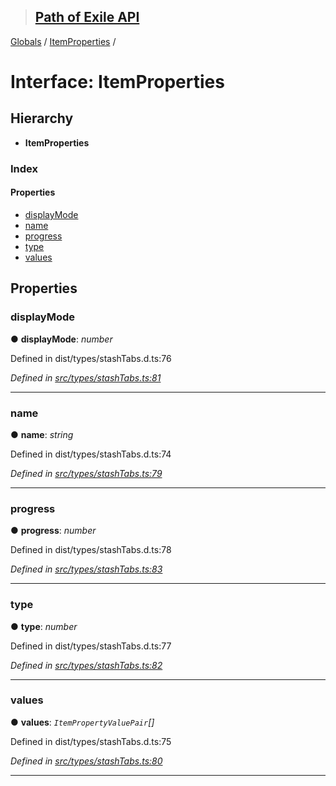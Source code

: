 > ## [Path of Exile API](../README.md)

[Globals](../globals.md) / [ItemProperties](itemproperties.md) /

# Interface: ItemProperties

## Hierarchy

* **ItemProperties**

### Index

#### Properties

* [displayMode](itemproperties.md#displaymode)
* [name](itemproperties.md#name)
* [progress](itemproperties.md#progress)
* [type](itemproperties.md#type)
* [values](itemproperties.md#values)

## Properties

###  displayMode

● **displayMode**: *number*

Defined in dist/types/stashTabs.d.ts:76

*Defined in [src/types/stashTabs.ts:81](https://github.com/stephenpoole/poe-api/blob/95fe262/src/types/stashTabs.ts#L81)*

___

###  name

● **name**: *string*

Defined in dist/types/stashTabs.d.ts:74

*Defined in [src/types/stashTabs.ts:79](https://github.com/stephenpoole/poe-api/blob/95fe262/src/types/stashTabs.ts#L79)*

___

###  progress

● **progress**: *number*

Defined in dist/types/stashTabs.d.ts:78

*Defined in [src/types/stashTabs.ts:83](https://github.com/stephenpoole/poe-api/blob/95fe262/src/types/stashTabs.ts#L83)*

___

###  type

● **type**: *number*

Defined in dist/types/stashTabs.d.ts:77

*Defined in [src/types/stashTabs.ts:82](https://github.com/stephenpoole/poe-api/blob/95fe262/src/types/stashTabs.ts#L82)*

___

###  values

● **values**: *`ItemPropertyValuePair`[]*

Defined in dist/types/stashTabs.d.ts:75

*Defined in [src/types/stashTabs.ts:80](https://github.com/stephenpoole/poe-api/blob/95fe262/src/types/stashTabs.ts#L80)*

___